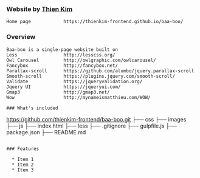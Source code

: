 ### Website by [Thien Kim](https://thienkim-frontend.github.io/cv/)

```
Home page            https://thienkim-frontend.github.io/baa-boo/

```

### Overview

```
Baa-boo is a single-page website built on
Less                 http://lesscss.org/
Owl Carousel         http://owlgraphic.com/owlcarousel/
Fancybox             http://fancybox.net/
Parallax-scroll      https://github.com/alumbo/jquery.parallax-scroll
Smooth-scroll        https://plugins.jquery.com/smooth-scroll/
Validate             https://jqueryvalidation.org/
Jquery UI            https://jqueryui.com/
Gmap3                http://gmap3.net/
Wow                  http://mynameismatthieu.com/WOW/

### What's included

```
https://github.com/thienkim-frontend/baa-boo.git
├── css
├── images
├── js
├── index.html
├── less
├── .gitignore
├── gulpfile.js
├── package.json
├── README.md

```

### Features

  * Item 1
  * Item 2
  * Item 3
